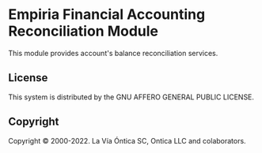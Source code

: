 ﻿# Empiria Financial Accounting Reconciliation Module

This module provides account's balance reconciliation services.

## License

This system is distributed by the GNU AFFERO GENERAL PUBLIC LICENSE.

## Copyright

Copyright © 2000-2022. La Vía Óntica SC, Ontica LLC and colaborators.
